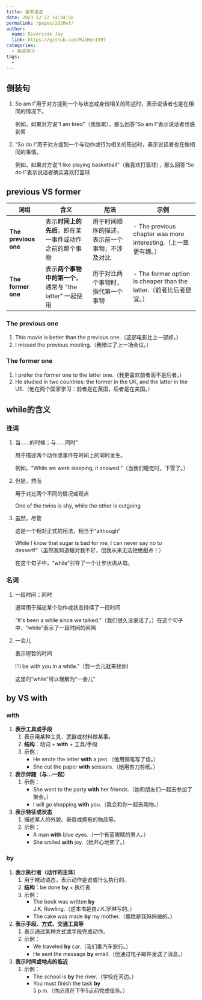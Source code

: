 ```yaml
---
title: 基本语法
date: 2023-12-22 14:34:58
permalink: /pages/2d20ef/
author:
  name: Riverside Joy
  link: https://github.com/MaiRen1997
categories:
  - 英语学习
tags:
  - 
---
```


## 倒装句

1. So am I”用于对方提到一个与状态或身份相关的陈述时，表示说话者也是在相同的情况下。

   例如，如果对方说“I am tired”（我很累），那么回答“So am I”表示说话者也感到累

2. “So do I”用于对方提到一个与动作或行为相关的陈述时，表示说话者也在做相同的事情。

   例如，如果对方说“I like playing basketball”（我喜欢打篮球），那么回答“So do I”表示说话者确实喜欢打篮球

## previous VS former

| 词组                 | 含义                                                     | 用法                                           | 示例                                                         |
| -------------------- | -------------------------------------------------------- | ---------------------------------------------- | ------------------------------------------------------------ |
| **The previous one** | 表示**时间上的先后**，即在某一事件或动作之前的那个事物   | 用于时间顺序的描述，表示前一个事物，不涉及对比 | - The previous chapter was more interesting.（上一章更有趣。） |
| **The former one**   | 表示**两个事物中的第一个**，通常与 "the latter" 一起使用 | 用于对比两个事物时，指代第一个事物             | - The former option is cheaper than the latter.（前者比后者便宜。） |

### The previous one

1. This movie is better than the previous one.（这部电影比上一部好。）
2. I missed the previous meeting.（我错过了上一场会议。）

###  The former one

1. I prefer the former one to the latter one.（我更喜欢前者而不是后者。）
2. He studied in two countries: the former in the UK, and the latter in the US.（他在两个国家学习：前者是在英国，后者是在美国。）

## while的含义

### 连词

1. 当……的时候；与……同时”

   用于描述两个动作或事件在时间上的同时发生。

   例如，“While we were sleeping, it snowed.”（当我们睡觉时，下雪了。）

2. 但是，然而

   用于对比两个不同的情况或观点

   One of the twins is shy, while the other is outgoing

3. 虽然，尽管

   这是一个相对正式的用法，相当于“although”

   While I know that sugar is bad for me, I can never say no to dessert!”（虽然我知道糖对我不好，但我从来无法拒绝甜点！）

   在这个句子中，“while”引导了一个让步状语从句。

### 名词

1. 一段时间；同时

   通常用于描述某个动作或状态持续了一段时间

   “It's been a while since we talked.”（我们很久没说话了。）在这个句子中，“while”表示了一段时间的间隔

2. 一会儿

   表示短暂的时间

   I'll be with you in a while.”（我一会儿就来找你)

   这里的“while”可以理解为“一会儿”

## by VS with

### with

1. **表示工具或手段**
   1. 表示用某种工具、武器或材料做某事。
   2. **结构**：动词 + **with** + 工具/手段
   3. 示例：
      - He wrote the letter **with** a pen.（他用钢笔写了信。）
      - She cut the paper **with** scissors.（她用剪刀剪纸。）
2. **表示伴随（与...一起）**
   1. 示例：
      - She went to the party **with** her friends.（她和朋友们一起去参加了聚会。）
      - I will go shopping **with** you.（我会和你一起去购物。）
3. **表示特征或状态**
   1. 描述某人的外貌、表情或拥有的物品等。
   2. 示例：
      - A man **with** blue eyes.（一个有蓝眼睛的男人。）
      - She smiled **with** joy.（她开心地笑了。）

### by

1. **表示执行者（动作的主体）**
   1. 用于被动语态，表示动作是谁或什么执行的。
   2. **结构**：be done **by** + 执行者
   3. 示例：
      - The book was written **by** J.K. Rowling.（这本书是由J.K.罗琳写的。）
      - The cake was made **by** my mother.（蛋糕是我妈妈做的。）
2. **表示手段、方式、交通工具等**
   1. 表示通过某种方式或手段完成动作。
   2. 示例：
      - We traveled **by** car.（我们乘汽车旅行。）
      - He sent the message **by** email.（他通过电子邮件发送了消息。）
3. **表示时间或地点的临近**
   1. 示例：
      - The school is **by** the river.（学校在河边。）
      - You must finish the task **by** 5 p.m.（你必须在下午5点前完成任务。）



